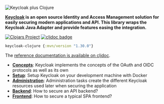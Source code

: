 
![Keycloak plus Clojure](keycloak-plus-clojure.png)

__[Keycloak](http://www.keycloak.org) is an open source Identity and Access Management solution for easily securing modern applications and API. This library wraps the Keycloak Java Adapter and provide features easing the integration.__

[![Clojars Project](https://img.shields.io/clojars/v/keycloak-clojure.svg)](https://clojars.org/keycloak-clojure)
[![cljdoc badge](https://cljdoc.org/badge/keycloak-clojure/keycloak-clojure)](https://cljdoc.org/d/keycloak-clojure/keycloak-clojure)


```clojure
keycloak-clojure {:mvn/version "1.30.0"}
```

The [reference documentation is available on cljdoc](https://cljdoc.org/d/keycloak-clojure/keycloak-clojure).

- **[Concepts](https://cljdoc.org/d/keycloak-clojure/keycloak-clojure/CURRENT/doc/security-concepts)**: Keycloak implements the concepts of the OAuth and OIDC protocols as well as its own
- **[Setup](https://cljdoc.org/d/keycloak-clojure/keycloak-clojure/CURRENT/doc/setup-and-run-keycloak)**: Setup Keycloak on your development machine with Docker
- **[Administration](https://cljdoc.org/d/keycloak-clojure/keycloak-clojure/CURRENT/doc/administrative-tasks)**: Administration tasks create the different Keycloak resources used later when securing the application
- **[Backend](https://cljdoc.org/d/keycloak-clojure/keycloak-clojure/CURRENT/doc/securing-your-applications-backend)**: How to secure an API backend?
- **[Frontend](https://cljdoc.org/d/keycloak-clojure/keycloak-clojure/CURRENT/doc/securing-your-applications-frontend)**: How to secure a typical SPA frontend?



